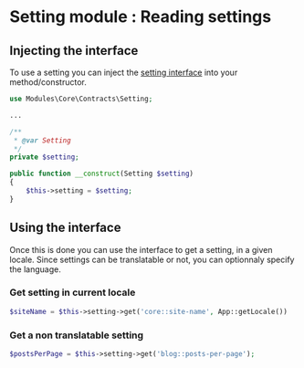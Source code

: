 # Setting module : Reading settings


## Injecting the interface


To use a setting you can inject the [setting interface](https://github.com/nWidart-Modules/Core/blob/master/Contracts/Setting.php) into your method/constructor.

``` php
use Modules\Core\Contracts\Setting;

...

/**
 * @var Setting
 */
private $setting;

public function __construct(Setting $setting)
{
    $this->setting = $setting;
}
```

## Using the interface

Once this is done you can use the interface to get a setting, in a given locale.
Since settings can be translatable or not, you can optionnaly specify the language.

### Get setting in current locale

``` php
$siteName = $this->setting->get('core::site-name', App::getLocale())
```

### Get a non translatable setting


``` php
$postsPerPage = $this->setting->get('blog::posts-per-page');
```

